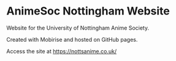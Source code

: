 # AnimeSoc Nottingham Website
Website for the University of Nottingham Anime Society.

Created with Mobirise and hosted on GitHub pages.

Access the site at https://nottsanime.co.uk/

